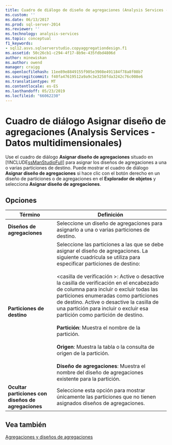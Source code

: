 ```yaml
---
title: Cuadro de diálogo de diseño de agregaciones (Analysis Services - datos multidimensionales) asignar | Microsoft Docs
ms.custom: ''
ms.date: 06/13/2017
ms.prod: sql-server-2014
ms.reviewer: ''
ms.technology: analysis-services
ms.topic: conceptual
f1_keywords:
- sql12.asvs.sqlserverstudio.copyaggregationdesign.f1
ms.assetid: 50c26cb1-c294-4f17-8b9e-435fdbd4806d
author: minewiskan
ms.author: owend
manager: craigg
ms.openlocfilehash: 11ee89e8849155f905e3908e491184f78a8f08b7
ms.sourcegitcommit: f40fa47619512a9a9c3e3258fda3242c76c008e6
ms.translationtype: MT
ms.contentlocale: es-ES
ms.lasthandoff: 05/23/2019
ms.locfileid: "66062230"
---
```

# <a name="assign-aggregation-design-dialog-box-analysis-services---multidimensional-data"></a>Cuadro de diálogo Asignar diseño de agregaciones (Analysis Services - Datos multidimensionales)
  Use el cuadro de diálogo **Asignar diseño de agregaciones** situado en [!INCLUDE[ssManStudioFull](../includes/ssmanstudiofull-md.md)] para asignar los diseños de agregaciones a una o varias particiones de destino. Puede mostrar el cuadro de diálogo **Asignar diseño de agregaciones** si hace clic con el botón derecho en un diseño de particiones o de agregaciones en el **Explorador de objetos** y selecciona **Asignar diseño de agregaciones**.  
  
## <a name="options"></a>Opciones  
  
|Término|Definición|  
|----------|----------------|  
|**Diseños de agregaciones**|Seleccione un diseño de agregaciones para asignarlo a una o varias particiones de destino.|  
|**Particiones de destino**|Seleccione las particiones a las que se debe asignar el diseño de agregaciones. La siguiente cuadrícula se utiliza para especificar particiones de destino:<br /><br /> \<casilla de verificación >: Active o desactive la casilla de verificación en el encabezado de columna para incluir o excluir todas las particiones enumeradas como particiones de destino. Active o desactive la casilla de una partición para incluir o excluir esa partición como partición de destino.<br /><br /> **Partición**: Muestra el nombre de la partición.<br /><br /> **Origen**: Muestra la tabla o la consulta de origen de la partición.<br /><br /> **Diseño de agregaciones**: Muestra el nombre del diseño de agregaciones existente para la partición.|  
|**Ocultar particiones con diseños de agregaciones**|Seleccione esta opción para mostrar únicamente las particiones que no tienen asignados diseños de agregaciones.|  
  
## <a name="see-also"></a>Vea también  
 [Agregaciones y diseños de agregaciones](multidimensional-models-olap-logical-cube-objects/aggregations-and-aggregation-designs.md)  
  
  
